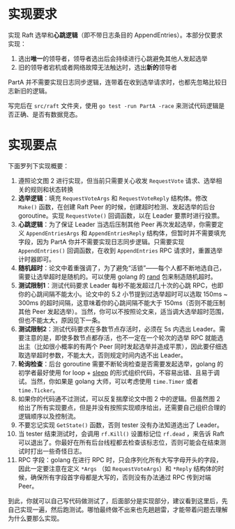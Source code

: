 # 实现要求

实现 Raft 选举和**心跳逻辑**（即不带日志条目的 AppendEntries）。本部分仅要求实现：

1. 选出**唯一**的领导者，领导者选出后会持续进行心跳避免其他人发起选举
2. 旧的领导者宕机或者网络故障无法触达时，选出**新的**领导者

PartA 并不需要实现日志同步逻辑，连带着在收到选举请求时，也都先忽略比较日志新旧的逻辑。

写完后在 `src/raft` 文件夹，使用 `go test -run PartA -race` 来测试代码逻辑是否正确、是否有数据竞态。

# 实现要点

下面罗列下实现概要：

1. 遵照论文图 2 进行实现，但当前只需要关心收发 `RequestVote` 请求、选举相关的规则和状态转换
2. **选举逻辑**：填充 `RequestVoteArgs` 和 `RequestVoteReply` 结构体。修改 `Make()` 函数，在创建 Raft Peer 的时候，创建超时检测、发起选举的后台 goroutine。实现 `RequestVote()` 回调函数，以在 Leader 要票时进行投票。
3. **心跳逻辑**：为了保证 Leader 当选后压制其他 Peer 再次发起选举，你需要定义 `AppendEntriesArgs` 和 `AppendEntriesReply` 结构体，但暂时并不需要填充字段，因为 PartA 你并不需要实现日志同步逻辑。只需要实现 `AppendEntries()` 回调函数，在收到 `AppendEntries` RPC 请求时，重置选举计时器即可。
4. **随机超时**：论文中着重强调了，为了避免“活锁”——每个人都不断地选自己，需要让选举超时是随机的。可以使用 golang 的 [rand](https://pkg.go.dev/math/rand) 包来制造随机超时。
5. **测试限制1**：测试代码要求 Leader 每秒不能发超过几十次的心跳 RPC，也即你的心跳间隔不能太小。论文中的 5.2 小节提到过选举超时可以选取 150ms ~ 300ms 的超时间隔，这意味着你的心跳间隔不能大于 150ms（否则不能压制其他 Peer 发起选举）。当然，你可以不按照论文来，适当调大选举超时范围，但也不能太大，原因见下一条。
6. **测试限制2**：测试代码要求在多数节点存活时，必须在 5s 内选出 Leader。需要注意的是，即使多数节点都存活，也不一定在一个轮次的选举 RPC 就能选出主（比如很小概率的有两个 Peer 同时发起选举并造成平票），因此要仔细选取选举超时参数，不能太大，否则规定时间内选不出 Leader。
7. **轮询检查**：后台 goroutine 需要不断轮询检查是否需要发起选举，golang 的初学者最好使用  for loop + [sleep](https://pkg.go.dev/time#Sleep) 的形式组织代码，不容易出错、且易于调试。当然，你如果是 golang 大师，可以考虑使用 `time.Timer` 或者 `time.Ticker`。
8. 如果你的代码通不过测试，可以反复揣摩论文中图 2 中的逻辑。但虽然图 2 给出了所有实现要点，但是并没有按照实现顺序给出，还需要自己组织合理的逻辑顺序以及控制流。
9. 不要忘记实现 `GetState()` 函数，否则 tester 没有办法知道选出了 Leader。
10. 当 tester 结束测试时，会调用 `rf.Kill()` 设置标记位 `rf.dead` ，来告诉 Raft 可以退出了。你最好在所有后台线程都去检查该标志位，否则可能会在结束测试时打出一些奇怪日志。
11. RPC 字段：golang 在进行 RPC 时，只会序列化所有大写字母开头的字段，因此一定要注意在定义 `*Args` （如 `RequestVoteArgs`）和  `*Reply` 结构体的时候，确保所有字段首字母都是大写的，否则没有办法通过 RPC 传到对端 Peer。

到此，你就可以自己写代码做测试了，后面部分是实现部分，建议看到这里后，先自己实现一遍，然后跑测试。哪怕最终做不出来也先趟趟雷，才能带着问题去理解为什么要那么实现。